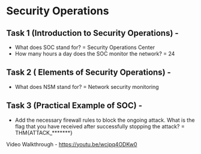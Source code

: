 # Security Operations
## Task 1 (Introduction to Security Operations) -
* What does SOC stand for?
 = Security Operations Center
* How many hours a day does the SOC monitor the network?
 = 24

## Task 2 ( Elements of Security Operations) -
* What does NSM stand for?
 = Network security monitoring

## Task 3 (Practical Example of SOC) - 
* Add the necessary firewall rules to block the ongoing attack. What is the flag that you have received after successfully stopping the attack?
 = THM{ATTACK_*******}

Video Walkthrough - https://youtu.be/wcjpq4ODKw0